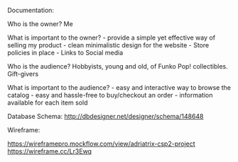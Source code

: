 Documentation:

Who is the owner?
Me

What is important to the owner?
        -    provide a simple yet effective way of selling my product
        -    clean minimalistic design for the website
        -    Store policies in place
        -    Links to Social media

Who is the audience?
Hobbyists, young and old, of Funko Pop! collectibles.
Gift-givers

What is important to the audience?
        -    easy and interactive way to browse the catalog
        -    easy and hassle-free to buy/checkout an order
        -    information available for each item sold


Database Schema:
http://dbdesigner.net/designer/schema/148648


Wireframe:

https://wireframepro.mockflow.com/view/adriatrix-csp2-project
https://wireframe.cc/Lr3Ewq
